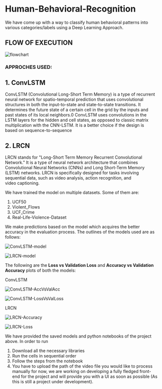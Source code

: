 # Human-Behavioral-Recognition
We have come up with a way to classify human behavioral patterns into various categories/labels using a Deep Learning Approach.

## FLOW OF EXECUTION

![flowchart](https://github.com/Chakri-23/Human-Behavioral-Recognition/assets/101948154/3d7f0e51-651d-4060-9704-bec7a219e584)


### APPROCHES USED:
## 1. ConvLSTM
ConvLSTM (Convolutional Long-Short Term Memory) is a type of recurrent neural network for spatio-temporal prediction that uses convolutional structures in both the input-to-state and state-to-state transitions. It determines the future state of a certain cell in the grid by the inputs and past states of its local neighbors.0 ConvLSTM uses convolutions in the LSTM layers for the hidden and cell states, as opposed to classic matrix multiplication with the CNN-LSTM. It is a better choice if the design is based on sequence-to-sequence

## 2. LRCN
LRCN stands for "Long-Short Term Memory Recurrent Convolutional Network." It is a type of neural network architecture that combines Convolutional Neural Networks (CNNs) and Long Short-Term Memory (LSTM) networks. LRCN is specifically designed for tasks involving sequential data, such as video analysis, action recognition, and video captioning.

We have trained the model on multiple datasets. Some of them are:
1. UCF50
2. Violent_Flows
3. UCF_Crime
4. Real-Life-Violence-Dataset

We make predictions based on the model which acquires the better accuracy in the evaluation process. The outlines of the models used are as follows: 

![ConvLSTM-model](https://github.com/Chakri-23/Human-Behavioral-Recognition/assets/101948154/7f9d1775-66b4-469d-abf2-11f015f42f24)

![LRCN-model](https://github.com/Chakri-23/Human-Behavioral-Recognition/assets/101948154/5f4a5806-f481-42f7-8a06-35978be95542)

The following are the **Loss vs Validation Loss** and **Accuracy vs Validation Accuracy** plots of both the models:

ConvLSTM

![ConvLSTM-AccVsValAcc](https://github.com/Chakri-23/Human-Behavioral-Recognition/assets/101948154/08218777-f43c-4f5b-95d7-d483aa795f39)

![ConvLSTM-LossVsValLoss](https://github.com/Chakri-23/Human-Behavioral-Recognition/assets/101948154/e2b08d08-7530-4da1-8ce6-03673259e13b)

LRCN

![LRCN-Accuracy](https://github.com/Chakri-23/Human-Behavioral-Recognition/assets/101948154/18d34728-61a3-4d00-a847-d9adce868983)

![LRCN-Loss](https://github.com/Chakri-23/Human-Behavioral-Recognition/assets/101948154/a40a865e-1893-43fb-b2a0-fc43962a7d0d)

We have provided the saved models and python notebooks of the project above. In order to run 
1. Download all the necessary libraries
2. Run the cells in sequential order
3. Follow the steps from the notebook
4. You have to upload the path of the video file you would like to process manually for now, we are working on developing a fully fledged front-end for the project and will provide you with a UI as soon as possible (As this is still a project under development).
